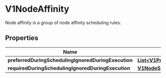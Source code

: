 

# V1NodeAffinity

Node affinity is a group of node affinity scheduling rules.
## Properties

Name | Type | Description | Notes
------------ | ------------- | ------------- | -------------
**preferredDuringSchedulingIgnoredDuringExecution** | [**List&lt;V1PreferredSchedulingTerm&gt;**](V1PreferredSchedulingTerm.md) |  |  [optional]
**requiredDuringSchedulingIgnoredDuringExecution** | [**V1NodeSelector**](V1NodeSelector.md) |  |  [optional]



